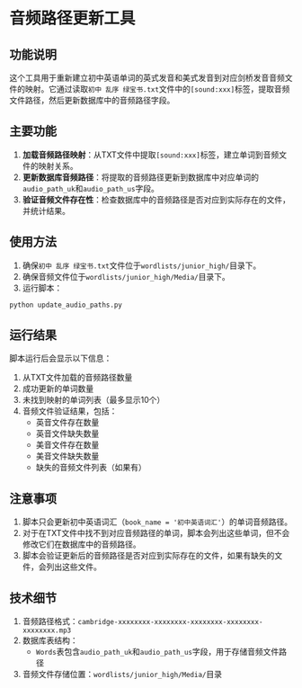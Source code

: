 # 音频路径更新工具

## 功能说明

这个工具用于重新建立初中英语单词的英式发音和美式发音到对应剑桥发音音频文件的映射。它通过读取`初中 乱序 绿宝书.txt`文件中的`[sound:xxx]`标签，提取音频文件路径，然后更新数据库中的音频路径字段。

## 主要功能

1. **加载音频路径映射**：从TXT文件中提取`[sound:xxx]`标签，建立单词到音频文件的映射关系。
2. **更新数据库音频路径**：将提取的音频路径更新到数据库中对应单词的`audio_path_uk`和`audio_path_us`字段。
3. **验证音频文件存在性**：检查数据库中的音频路径是否对应到实际存在的文件，并统计结果。

## 使用方法

1. 确保`初中 乱序 绿宝书.txt`文件位于`wordlists/junior_high/`目录下。
2. 确保音频文件位于`wordlists/junior_high/Media/`目录下。
3. 运行脚本：

```bash
python update_audio_paths.py
```

## 运行结果

脚本运行后会显示以下信息：

1. 从TXT文件加载的音频路径数量
2. 成功更新的单词数量
3. 未找到映射的单词列表（最多显示10个）
4. 音频文件验证结果，包括：
   - 英音文件存在数量
   - 英音文件缺失数量
   - 美音文件存在数量
   - 美音文件缺失数量
   - 缺失的音频文件列表（如果有）

## 注意事项

1. 脚本只会更新初中英语词汇（`book_name = '初中英语词汇'`）的单词音频路径。
2. 对于在TXT文件中找不到对应音频路径的单词，脚本会列出这些单词，但不会修改它们在数据库中的音频路径。
3. 脚本会验证更新后的音频路径是否对应到实际存在的文件，如果有缺失的文件，会列出这些文件。

## 技术细节

1. 音频路径格式：`cambridge-xxxxxxxx-xxxxxxxx-xxxxxxxx-xxxxxxxx-xxxxxxxx.mp3`
2. 数据库表结构：
   - `Words`表包含`audio_path_uk`和`audio_path_us`字段，用于存储音频文件路径
3. 音频文件存储位置：`wordlists/junior_high/Media/`目录